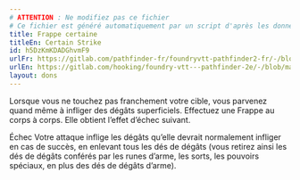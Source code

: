 ```yaml
---
# ATTENTION : Ne modifiez pas ce fichier
# Ce fichier est généré automatiquement par un script d'après les données du module Foundry VTT officiel et de sa traduction
title: Frappe certaine
titleEn: Certain Strike
id: h5DzKmKDADGhvmF9
urlFr: https://gitlab.com/pathfinder-fr/foundryvtt-pathfinder2-fr/-/blob/master/data/feats/h5DzKmKDADGhvmF9.htm
urlEn: https://gitlab.com/hooking/foundry-vtt---pathfinder-2e/-/blob/master/packs/data/feats.db/certain-strike.json
layout: dons
---
```

Lorsque vous ne touchez pas franchement votre cible, vous parvenez quand même à infliger des dégâts superficiels. Effectuez une Frappe au corps à corps. Elle obtient l’effet d’échec suivant.

<stong>Échec</stong> Votre attaque inflige les dégâts qu’elle devrait normalement infliger en cas de succès, en enlevant tous les dés de dégâts (vous retirez ainsi les dés de dégâts conférés par les runes d’arme, les sorts, les pouvoirs spéciaux, en plus des dés de dégâts d’arme).
